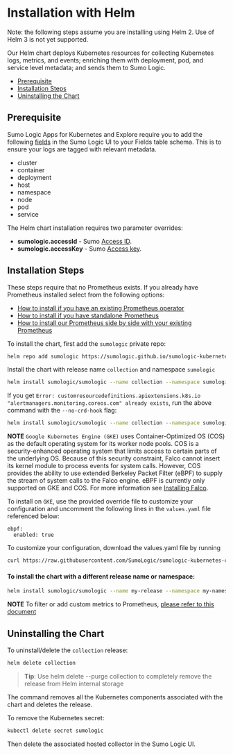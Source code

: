 # Installation with Helm

Note: the following steps assume you are installing using Helm 2.  Use of Helm 3 is not yet supported.

Our Helm chart deploys Kubernetes resources for collecting Kubernetes logs, metrics, and events; enriching them with deployment, pod, and service level metadata; and sends them to Sumo Logic.

<!-- TOC -->
 
- [Prerequisite](#prerequisite)
- [Installation Steps](#installation-steps) 
- [Uninstalling the Chart](#uninstalling-the-chart) 

<!-- /TOC -->

## Prerequisite

Sumo Logic Apps for Kubernetes and Explore require you to add the following [fields](https://help.sumologic.com/Manage/Fields) in the Sumo Logic UI to your Fields table schema. This is to ensure your logs are tagged with relevant metadata.
- cluster
- container
- deployment
- host
- namespace
- node
- pod
- service

The Helm chart installation requires two parameter overrides:
* __sumologic.accessId__ - Sumo [Access ID](https://help.sumologic.com/Manage/Security/Access-Keys).
* __sumologic.accessKey__ - Sumo [Access key](https://help.sumologic.com/Manage/Security/Access-Keys).

## Installation Steps

These steps require that no Prometheus exists. If you already have Prometheus installed select from the following options:

- [How to install if you have an existing Prometheus operator](./existingPrometheusDoc.md) 
- [How to install if you have standalone Prometheus](./standAlonePrometheus.md) 
- [How to install our Prometheus side by side with your existing Prometheus](./SideBySidePrometheus.md)

To install the chart, first add the `sumologic` private repo:

```bash
helm repo add sumologic https://sumologic.github.io/sumologic-kubernetes-collection
```

Install the chart with release name `collection` and namespace `sumologic`

```bash
helm install sumologic/sumologic --name collection --namespace sumologic --set sumologic.accessId=<SUMO_ACCESS_ID> --set sumologic.accessKey=<SUMO_ACCESS_KEY>  --set sumologic.clusterName="<MY_CLUSTER_NAME>"
```

If you get `Error: customresourcedefinitions.apiextensions.k8s.io "alertmanagers.monitoring.coreos.com" already exists`, run the above command with the `--no-crd-hook` flag:

```bash
helm install sumologic/sumologic --name collection --namespace sumologic --set sumologic.accessId=<SUMO_ACCESS_ID> --set sumologic.accessKey=<SUMO_ACCESS_KEY>  --set sumologic.clusterName="<MY_CLUSTER_NAME>" --no-crd-hook
```

__NOTE__ `Google Kubernetes Engine (GKE)` uses Container-Optimized OS (COS) as the default operating system for its worker node pools. COS is a security-enhanced operating system that limits access to certain parts of the underlying OS. Because of this security constraint, Falco cannot insert its kernel module to process events for system calls. However, COS provides the ability to use extended Berkeley Packet Filter (eBPF) to supply the stream of system calls to the Falco engine. eBPF is currently only supported on GKE and COS. For more information see [Installing Falco](https://falco.org/docs/installation/).

To install on `GKE`, use the provided override file to customize your configuration and uncomment the following lines in the `values.yaml` file referenced below:

```
ebpf:
  enabled: true
```

To customize your configuration, download the values.yaml file by running

```bash
curl https://raw.githubusercontent.com/SumoLogic/sumologic-kubernetes-collection/v0.16.0/deploy/helm/sumologic/values.yaml
```

#### To install the chart with a different release name or namespace:

```bash
helm install sumologic/sumologic --name my-release --namespace my-namespace -f values.yaml --set sumologic.accessId=<SUMO_ACCESS_ID> --set sumologic.accessKey=<SUMO_ACCESS_KEY> --set sumologic.clusterName=<MY_CLUSTER_NAME>
```

__NOTE__ To filter or add custom metrics to Prometheus, [please refer to this document](additional_prometheus_configuration.md)

## Uninstalling the Chart

To uninstall/delete the `collection` release:

```bash
helm delete collection
```
> **Tip**: Use helm delete --purge collection to completely remove the release from Helm internal storage

The command removes all the Kubernetes components associated with the chart and deletes the release.

To remove the Kubernetes secret:

```bash
kubectl delete secret sumologic
```

Then delete the associated hosted collector in the Sumo Logic UI.